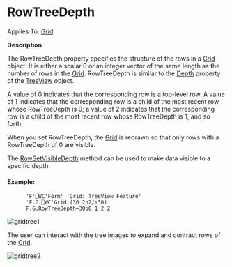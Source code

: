 




<h1 class="heading"><span class="name">RowTreeDepth</span></h1>

Applies To: [Grid](../a-z/grid.md)


**Description**


The RowTreeDepth property specifies the structure of the rows in a [Grid](../a-z/grid.md) object. It is either a scalar 0 or an integer vector of the same length as the number of rows in the [Grid](../a-z/grid.md). RowTreeDepth is similar to the [Depth](../a-z/depth.md) property of the [TreeView](../a-z/treeview.md) object.


A value of 0 indicates that the corresponding row is a top-level row. A value of 1 indicates that the corresponding row is a child of the most recent row whose RowTreeDepth is 0; a value of 2 indicates that the corresponding row is a child of the most recent row whose RowTreeDepth is 1, and so forth.


When you set RowTreeDepth, the [Grid](../a-z/grid.md) is redrawn so that only rows with a RowTreeDepth of 0 are visible.


The [RowSetVisibleDepth](../a-z/rowsetvisibledepth.md) method can be used to make data visible to a specific depth.

#### Example:
```apl
      'F'⎕WC'Form' 'Grid: TreeView Feature'
      'F.G'⎕WC'Grid'(30 2⍴2/⍳30)
      F.G.RowTreeDepth←30⍴0 1 2 2
```


![gridtree1](../img/gridtree1.gif)


The user can interact with the tree images to expand and contract rows of the [Grid](../a-z/grid.md).


![gridtree2](../img/gridtree2.gif)



